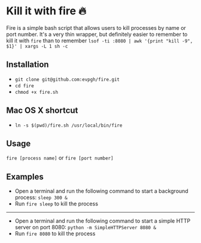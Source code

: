 # Kill it with fire :fire:

Fire is a simple bash script that allows users to kill processes by name or port number. It's a very thin wrapper, but definitely easier to remember to kill it with `fire` than to remember `lsof -ti :8080 | awk '{print "kill -9", $1}' | xargs -L 1 sh -c`

## Installation
- `git clone git@github.com:evpgh/fire.git`
- `cd fire`
- `chmod +x fire.sh`

## Mac OS X shortcut
- `ln -s $(pwd)/fire.sh /usr/local/bin/fire`

## Usage
`fire [process name]` or `fire [port number]`

## Examples
- Open a terminal and run the following command to start a background process:
```sleep 300 &```
- Run `fire sleep` to kill the process
---
- Open a terminal and run the following command to start a simple HTTP server on port 8080:
```python -m SimpleHTTPServer 8080 &```
- Run `fire 8080` to kill the process